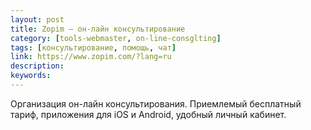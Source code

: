 ```yaml
---
layout: post
title: Zopim — он-лайн консультирование
category: [tools-webmaster, on-line-consglting]
tags: [консультирование, помощь, чат]
link: https://www.zopim.com/?lang=ru
description:
keywords:
---
```


<p>Организация он-лайн консультирования. Приемлемый бесплатный тариф, приложения для iOS и Android, удобный личный кабинет.</p>

